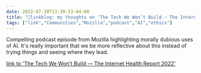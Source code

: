 ```yaml
---
date: 2022-07-30T13:39:53-04:00
title: "🔗linkblog: my thoughts on 'The Tech We Won’t Build — The Internet Health Report 2022'"
tags: ["link","Communities","Mozilla","podcast","AI","ethics"]
---
```

Compelling podcast episode from Mozilla highlighting morally dubious uses of AI. It's really important that we be more reflective about this instead of trying things and seeing where they lead.
 

[link to 'The Tech We Won’t Build — The Internet Health Report 2022'](https://2022.internethealthreport.org/episodes/the-tech-we-wont-build/)
